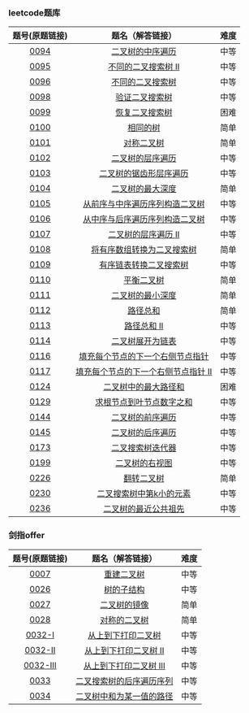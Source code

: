 ### leetcode题库

题号(原题链接) | 题名（解答链接） | 难度
:-: | :-: | :-:
[0094](https://leetcode-cn.com/problems/binary-tree-inorder-traversal/description/) | [二叉树的中序遍历](https://github.com/cocowh/algorithm/blob/master/medium/94.二叉树的中序遍历.go) | 中等
[0095](https://leetcode-cn.com/problems/unique-binary-search-trees-ii/description/) | [不同的二叉搜索树 II](https://github.com/cocowh/algorithm/blob/master/medium/95.不同的二叉搜索树-ii.go) | 中等
[0096](https://leetcode-cn.com/problems/unique-binary-search-trees/description/) | [不同的二叉搜索树](https://github.com/cocowh/algorithm/blob/master/medium/96.不同的二叉搜索树.go) | 中等
[0098](https://leetcode-cn.com/problems/validate-binary-search-tree/description/) | [验证二叉搜索树](https://github.com/cocowh/algorithm/blob/master/medium/98.验证二叉搜索树.go) | 中等
[0099](https://leetcode-cn.com/problems/recover-binary-search-tree/description/) | [恢复二叉搜索树](https://github.com/cocowh/algorithm/blob/master/hard/99.恢复二叉搜索树.go) | 困难
[0100](https://leetcode-cn.com/problems/same-tree/description/) | [相同的树](https://github.com/cocowh/algorithm/blob/master/easy/100.相同的树.go) | 简单
[0101](https://leetcode-cn.com/problems/symmetric-tree/description/) | [对称二叉树](https://github.com/cocowh/algorithm/blob/master/easy/101.对称二叉树.go) | 简单
[0102](https://leetcode-cn.com/problems/binary-tree-level-order-traversal/description/) | [二叉树的层序遍历](https://github.com/cocowh/algorithm/blob/master/medium/102.二叉树的层序遍历.go) | 中等
[0103](https://leetcode-cn.com/problems/binary-tree-zigzag-level-order-traversal/description/) | [二叉树的锯齿形层序遍历](https://github.com/cocowh/algorithm/blob/master/medium/103.二叉树的锯齿形层序遍历.go) | 中等
[0104](https://leetcode-cn.com/problems/maximum-depth-of-binary-tree/description/) | [二叉树的最大深度](https://github.com/cocowh/algorithm/blob/master/easy/104.二叉树的最大深度.go) | 简单
[0105](https://leetcode-cn.com/problems/construct-binary-tree-from-preorder-and-inorder-traversal/description/) | [从前序与中序遍历序列构造二叉树](https://github.com/cocowh/algorithm/blob/master/medium/105.从前序与中序遍历序列构造二叉树.go) | 中等
[0106](https://leetcode-cn.com/problems/construct-binary-tree-from-inorder-and-postorder-traversal/description/) | [从中序与后序遍历序列构造二叉树](https://github.com/cocowh/algorithm/blob/master/medium/106.从中序与后序遍历序列构造二叉树.go) | 中等
[0107](https://leetcode-cn.com/problems/binary-tree-level-order-traversal-ii/description/) | [二叉树的层序遍历 II](https://github.com/cocowh/algorithm/blob/master/medium/107.二叉树的层序遍历-ii.go) | 中等
[0108](https://leetcode-cn.com/problems/convert-sorted-array-to-binary-search-tree/description/) | [将有序数组转换为二叉搜索树](https://github.com/cocowh/algorithm/blob/master/easy/108.将有序数组转换为二叉搜索树.go) | 简单
[0109](https://leetcode-cn.com/problems/convert-sorted-list-to-binary-search-tree/description/) | [有序链表转换二叉搜索树](https://github.com/cocowh/algorithm/blob/master/medium/109.有序链表转换二叉搜索树.go) | 中等
[0110](https://leetcode-cn.com/problems/balanced-binary-tree/description/) | [平衡二叉树](https://github.com/cocowh/algorithm/blob/master/easy/110.平衡二叉树.go) | 简单
[0111](https://leetcode-cn.com/problems/minimum-depth-of-binary-tree/description/) | [二叉树的最小深度](https://github.com/cocowh/algorithm/blob/master/easy/111.二叉树的最小深度.go) | 简单
[0112](https://leetcode-cn.com/problems/path-sum/description/) | [路径总和](https://github.com/cocowh/algorithm/blob/master/easy/112.路径总和.go) | 简单
[0113](https://leetcode-cn.com/problems/path-sum-ii/description/) | [路径总和 II](https://github.com/cocowh/algorithm/blob/master/medium/113.路径总和-ii.go) | 中等
[0114](https://leetcode-cn.com/problems/flatten-binary-tree-to-linked-list/description/) | [二叉树展开为链表](https://github.com/cocowh/algorithm/blob/master/medium/114.二叉树展开为链表.go) | 中等
[0116](https://leetcode-cn.com/problems/populating-next-right-pointers-in-each-node/) | [填充每个节点的下一个右侧节点指针](https://github.com/cocowh/algorithm/blob/master/medium/116.填充每个节点的下一个右侧节点指针.go) | 中等
[0117](https://leetcode-cn.com/problems/populating-next-right-pointers-in-each-node-ii/) | [填充每个节点的下一个右侧节点指针 II](https://github.com/cocowh/algorithm/blob/master/medium/117.填充每个节点的下一个右侧节点指针-ii.go) | 中等
[0124](https://leetcode-cn.com/problems/binary-tree-maximum-path-sum/) | [二叉树中的最大路径和](https://github.com/cocowh/algorithm/blob/master/hard/124.二叉树中的最大路径和.go) | 困难
[0129](https://leetcode-cn.com/problems/sum-root-to-leaf-numbers/description/) | [求根节点到叶节点数字之和](https://github.com/cocowh/algorithm/blob/master/medium/129.求根节点到叶节点数字之和.go) | 中等
[0144](https://leetcode-cn.com/problems/binary-tree-preorder-traversal/description/) | [二叉树的前序遍历](https://github.com/cocowh/algorithm/blob/master/medium/144.二叉树的前序遍历.go) | 中等
[0145](https://leetcode-cn.com/problems/binary-tree-postorder-traversal/description/) | [二叉树的后序遍历](https://github.com/cocowh/algorithm/blob/master/medium/145.二叉树的后序遍历.go) | 中等
[0173](https://leetcode-cn.com/problems/binary-search-tree-iterator/) | [二叉搜索树迭代器](https://github.com/cocowh/algorithm/blob/master/medium/173.二叉搜索树迭代器.go) | 中等
[0199](https://leetcode-cn.com/problems/binary-tree-right-side-view/) | [二叉树的右视图](https://github.com/cocowh/algorithm/blob/master/medium/199.二叉树的右视图.go) | 中等
[0226](https://leetcode-cn.com/problems/invert-binary-tree/description/) | [翻转二叉树](https://github.com/cocowh/algorithm/blob/master/easy/226.翻转二叉树.go) | 简单
[0230](https://leetcode-cn.com/problems/kth-smallest-element-in-a-bst/description/) | [二叉搜索树中第k小的元素](https://github.com/cocowh/algorithm/blob/master/medium/230.二叉搜索树中第k小的元素.go) | 中等
[0236](https://leetcode-cn.com/problems/lowest-common-ancestor-of-a-binary-tree/) | [二叉树的最近公共祖先](https://github.com/cocowh/algorithm/blob/master/medium/236.二叉树的最近公共祖先.go) | 中等

### 剑指offer

题号(原题链接) | 题名（解答链接） | 难度
:-: | :-: | :-:
[0007](https://leetcode-cn.com/problems/zhong-jian-er-cha-shu-lcof/) | [重建二叉树](https://github.com/cocowh/algorithm/blob/master/medium/105.从前序与中序遍历序列构造二叉树.go) | 中等
[0026](https://leetcode-cn.com/problems/shu-de-zi-jie-gou-lcof/) | [树的子结构](https://github.com/cocowh/algorithm/blob/master/medium/offer.26.树的子结构.go) | 中等
[0027](https://leetcode-cn.com/problems/er-cha-shu-de-jing-xiang-lcof) | [二叉树的镜像](https://github.com/cocowh/algorithm/blob/master/easy/226.翻转二叉树.go) | 简单
[0028](https://leetcode-cn.com/problems/dui-cheng-de-er-cha-shu-lcof/) | [对称的二叉树](https://github.com/cocowh/algorithm/blob/master/easy/101.对称二叉树.go) | 简单
[0032-I](https://leetcode-cn.com/problems/cong-shang-dao-xia-da-yin-er-cha-shu-lcof/) | [从上到下打印二叉树](https://github.com/cocowh/algorithm/blob/master/medium/offer.32-I.从上到下打印二叉树.go) | 中等
[0032-II](https://leetcode-cn.com/problems/cong-shang-dao-xia-da-yin-er-cha-shu-ii-lcof/) | [从上到下打印二叉树 II](https://github.com/cocowh/algorithm/blob/master/medium/102.二叉树的层序遍历.go) | 中等
[0032-III](https://leetcode-cn.com/problems/cong-shang-dao-xia-da-yin-er-cha-shu-iii-lcof/) | [从上到下打印二叉树 III](https://github.com/cocowh/algorithm/blob/master/medium/offer.32-III.从上到下打印二叉树III.go) | 中等
[0033](https://leetcode-cn.com/problems/er-cha-sou-suo-shu-de-hou-xu-bian-li-xu-lie-lcof/) | [二叉搜索树的后序遍历序列](https://github.com/cocowh/algorithm/blob/master/medium/offer.33.二叉搜索树的后序遍历序列.go) | 中等
[0034](https://leetcode-cn.com/problems/er-cha-shu-zhong-he-wei-mou-yi-zhi-de-lu-jing-lcof/) | [二叉树中和为某一值的路径](https://github.com/cocowh/algorithm/blob/master/medium/113.路径总和-ii.go) | 中等
